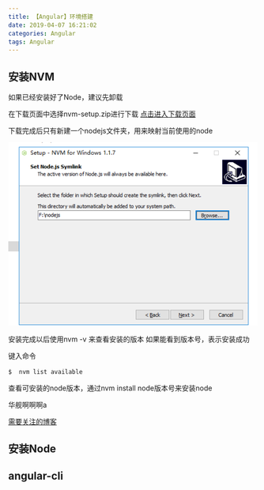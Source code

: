 ```yaml
---
title: 【Angular】环境搭建
date: 2019-04-07 16:21:02
categories: Angular
tags: Angular
---
```

## 安装NVM
如果已经安装好了Node，建议先卸载

在下载页面中选择nvm-setup.zip进行下载
[点击进入下载页面](https://github.com/coreybutler/nvm-windows/releases)

下载完成后只有新建一个nodejs文件夹，用来映射当前使用的node

![nvm安装](ngEnvironment/nvm-setup.png)

安装完成以后使用nvm -v 来查看安装的版本
如果能看到版本号，表示安装成功

键入命令
``` bash
$  nvm list available
```
查看可安装的node版本，通过nvm install node版本号来安装node

华舰啊啊啊a

[需要关注的博客](https://wellwind.idv.tw/blog/)
## 安装Node
## angular-cli


